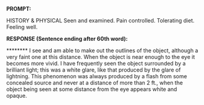 **PROMPT:**

HISTORY & PHYSICAL Seen and examined. Pain controlled. Tolerating diet. Feeling well. 

**RESPONSE (Sentence ending after 60th word):**

********  I see and am able to make out the outlines of the object, although a very faint one at this distance. When the object is near enough to the eye it becomes more vivid. I have frequently seen the object surrounded by a brilliant light; this was a white glare, like that produced by the glare of lightning. This phenomenon was always produced by a flash from some concealed source and never at a distance of more than 2 ft., when the object being seen at some distance from the eye appears white and opaque. 